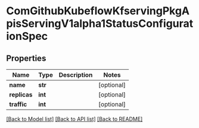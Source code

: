 # ComGithubKubeflowKfservingPkgApisServingV1alpha1StatusConfigurationSpec

## Properties
Name | Type | Description | Notes
------------ | ------------- | ------------- | -------------
**name** | **str** |  | [optional] 
**replicas** | **int** |  | [optional] 
**traffic** | **int** |  | [optional] 

[[Back to Model list]](../README.md#documentation-for-models) [[Back to API list]](../README.md#documentation-for-api-endpoints) [[Back to README]](../README.md)


